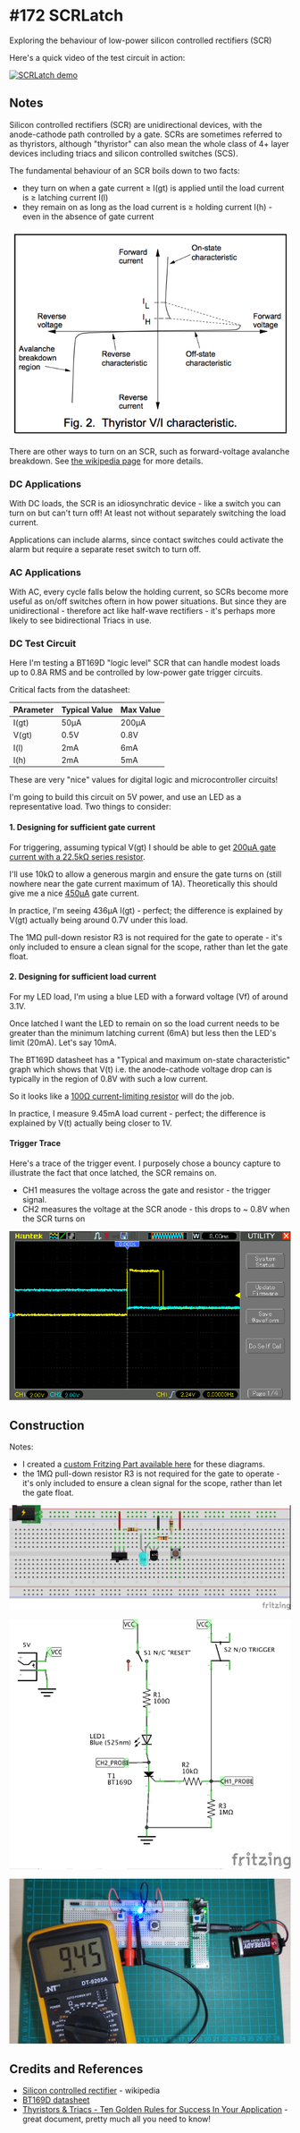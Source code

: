 # #172 SCRLatch

Exploring the behaviour of low-power silicon controlled rectifiers (SCR)

Here's a quick video of the test circuit in action:

[![SCRLatch demo](http://img.youtube.com/vi/-pO0aRX99G0/0.jpg)](http://www.youtube.com/watch?v=-pO0aRX99G0)

## Notes

Silicon controlled rectifiers (SCR) are unidirectional devices, with the anode-cathode path controlled by a gate.
SCRs are sometimes referred to as thyristors,
although "thyristor" can also mean the whole class of 4+ layer devices including triacs and silicon controlled switches (SCS).

The fundamental behaviour of an SCR boils down to two facts:
* they turn on when a gate current ≥ I(gt) is applied until the load current is ≥ latching current I(l)
* they remain on as long as the load current is ≥ holding current I(h) - even in the absence of gate current

![scr_characteristics](./assets/scr_characteristics.png?raw=true)

There are other ways to turn on an SCR, such as forward-voltage avalanche breakdown. See [the wikipedia page](https://en.wikipedia.org/wiki/Silicon_controlled_rectifier) for more details.

### DC Applications

With DC loads, the SCR is an idiosynchratic device - like a switch you can turn on but can't turn off! At least not without separately switching the load current.

Applications can include alarms, since contact switches could activate the alarm but require a separate reset switch to turn off.

### AC Applications

With AC, every cycle falls below the holding current, so SCRs become more useful as on/off switches oftern in how power situations.
But since they are unidirectional - therefore act like half-wave rectifiers - it's perhaps more likely to see bidirectional Triacs in use.

### DC Test Circuit

Here I'm testing a BT169D "logic level" SCR that can handle modest loads up to 0.8A RMS and be controlled by low-power gate trigger circuits.

Critical facts from the datasheet:

| PArameter | Typical Value | Max Value |
|-----------|---------------|-----------|
| I(gt)     | 50µA          | 200µA     |
| V(gt)     | 0.5V          | 0.8V      |
| I(l)      | 2mA           | 6mA       |
| I(h)      | 2mA           | 5mA       |

These are very "nice" values for digital logic and microcontroller circuits!

I'm going to build this circuit on 5V power, and use an LED as a representative load. Two things to consider:

#### 1. Designing for sufficient gate current

For triggering, assuming typical V(gt) I should be able to get
[200µA gate current with a 22.5kΩ series resistor](http://www.wolframalpha.com/input/?i=%285V+-+0.5V%29%2F200%C2%B5A).

I'll use 10kΩ to allow a generous margin and ensure the gate turns on (still nowhere near the gate current maximum of 1A).
Theoretically this should give me a nice [450µA](http://www.wolframalpha.com/input/?i=%285V+-+0.5V%29%2F10k%CE%A9) gate current.

In practice, I'm seeing 436µA I(gt) - perfect; the difference is explained by V(gt) actually being around 0.7V under this load.

The 1MΩ pull-down resistor R3 is not required for the gate to operate - it's only included to ensure a clean signal for the scope, rather than let the gate float.

#### 2. Designing for sufficient load current

For my LED load, I'm using a blue LED with a forward voltage (Vf) of around 3.1V.

Once latched I want the LED to remain on so the load current
needs to be greater than the minimum latching current (6mA)
but less then the LED's limit (20mA). Let's say 10mA.

The BT169D datasheet has a "Typical and maximum on-state characteristic" graph which shows that V(t) i.e. the anode-cathode voltage drop
can is typically in the region of 0.8V with such a low current.

So it looks like a [100Ω current-limiting resistor](http://www.wolframalpha.com/input/?i=%285V-3.1V-0.8V%29%2F10mA) will do the job.

In practice, I measure 9.45mA load current - perfect; the difference is explained by V(t) actually being closer to 1V.

#### Trigger Trace

Here's a trace of the trigger event. I purposely chose a bouncy capture to illustrate the fact that once latched, the SCR remains on.
* CH1 measures the voltage across the gate and resistor - the trigger signal.
* CH2 measures the voltage at the SCR anode - this drops to ~ 0.8V when the SCR turns on


![trigger_trace](./assets/trigger_trace.gif?raw=true)

## Construction

Notes:
* I created a
[custom Fritzing Part available here](../../../FritzingParts/SCR) for these diagrams.
* the 1MΩ pull-down resistor R3 is not required for the gate to operate - it's only included to ensure a clean signal for the scope, rather than let the gate float.

![Breadboard](./assets/SCRLatch_bb.jpg?raw=true)

![The Schematic](./assets/SCRLatch_schematic.jpg?raw=true)

![The Build](./assets/SCRLatch_build.jpg?raw=true)

## Credits and References
* [Silicon controlled rectifier](https://en.wikipedia.org/wiki/Silicon_controlled_rectifier) - wikipedia
* [BT169D datasheet](http://www.icpdf.com/PHILIPS_datasheet/BT169_pdf_855967/BT169_datasheet.html)
* [Thyristors & Triacs - Ten Golden Rules for Success In Your Application](http://www.nxp.com/documents/application_note/AN_GOLDEN_RULES.pdf) - great document, pretty much all you need to know!
